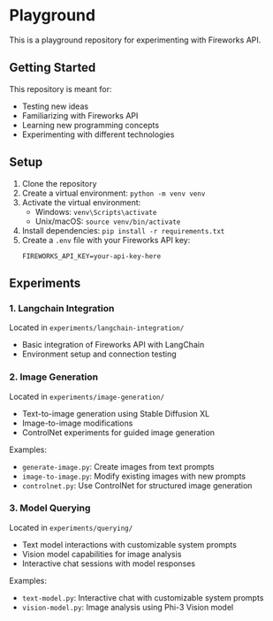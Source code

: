 # Playground

This is a playground repository for experimenting with Fireworks API.

## Getting Started

This repository is meant for:
- Testing new ideas
- Familiarizing with Fireworks API
- Learning new programming concepts
- Experimenting with different technologies 

## Setup
1. Clone the repository
2. Create a virtual environment: `python -m venv venv`
3. Activate the virtual environment:
   - Windows: `venv\Scripts\activate`
   - Unix/macOS: `source venv/bin/activate`
4. Install dependencies: `pip install -r requirements.txt`
5. Create a `.env` file with your Fireworks API key:
   ```
   FIREWORKS_API_KEY=your-api-key-here
   ```

## Experiments

### 1. Langchain Integration
Located in `experiments/langchain-integration/`
- Basic integration of Fireworks API with LangChain
- Environment setup and connection testing

### 2. Image Generation
Located in `experiments/image-generation/`
- Text-to-image generation using Stable Diffusion XL
- Image-to-image modifications
- ControlNet experiments for guided image generation

Examples:
- `generate-image.py`: Create images from text prompts
- `image-to-image.py`: Modify existing images with new prompts
- `controlnet.py`: Use ControlNet for structured image generation

### 3. Model Querying
Located in `experiments/querying/`
- Text model interactions with customizable system prompts
- Vision model capabilities for image analysis
- Interactive chat sessions with model responses

Examples:
- `text-model.py`: Interactive chat with customizable system prompts
- `vision-model.py`: Image analysis using Phi-3 Vision model 